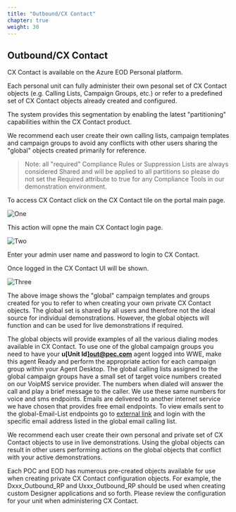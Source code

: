 ```yaml
---
title: "Outbound/CX Contact"
chapter: true
weight: 30
---
```


## Outbound/CX Contact

CX Contact is available on the Azure EOD Personal platform.

Each personal unit can fully administer their own pesonal set of CX Contact objects (e.g. Calling Lists, Campaign Groups, etc.) or refer to a predefined set of CX Contact objects already created and configured.

The system provides this segmentation by enabling the latest "partitioning" capabilities within the CX Contact product.

We recommend each user create their own calling lists, campaign templates and campaign groups to avoid any conflicts with other users sharing the "global" objects created primarily for reference.

> Note: all "required" Compliance Rules or Suppression Lists are always considered Shared and will be applied to all partitions so please do not set the Required attribute to true for any Compliance Tools in our demonstration environment.

To access CX Contact click on the CX Contact tile on the portal main page.

![One](/images/file_1626298517134_portal.png)

This action will opne the main CX Contact login page.

![Two](/images/file_1626298746091_cxcmain.png)

Enter your admin user name and password to login to CX Contact.

Once logged in the CX Contact UI will be shown.

![Three](/images/file_1626712735921_cxcui.png)

The above image shows the "global" campaign templates and groups created for you to refer to when creating your own private CX Contact objects. The global set is shared by all users and therefore not the ideal source for individual demonstrations. However, the global objects will function and can be used for live demonstrations if required.

The global objects will provide examples of all the various dialing modes available in CX Contact. To use one of the global campaign groups you need to have your **u[Unit Id]out@pec.com** agent logged into WWE, make this agent Ready and perform the appropriate action for each campaign group within your Agent Desktop. The global calling lists assigned to the global campaign groups have a small set of target voice numbers created on our VoipMS service provider. The numbers when dialed will answer the call and play a brief message to the caller. We use these same numbers for voice and sms endpoints. Emails are delivered to another internet service we have chosen that provides free email endpoints. To view emails sent to the global-Email-List endpoints go to [external link](https://yopmail.com/en/) and login with the specific email address listed in the global email calling list. 

We recommend each user create their own personal and private set of CX Contact objects to use in live demonstrations. Using the global objects can result in other users performing actions on the global objects that conflict with your active demonstrations.

Each POC and EOD has numerous pre-created objects available for use when creating private CX Contact configuration objects. For example, the Dxxx_Outbound_RP and Uxxx_Outbound_RP should be used when creating custom Designer applications and so forth. Please review the configuration for your unit when administering CX Contact.
